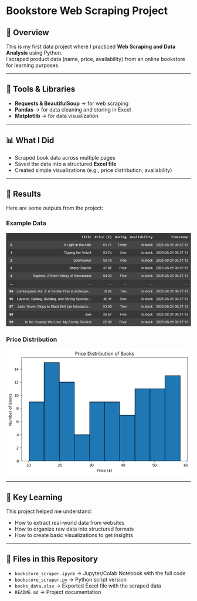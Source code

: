# Bookstore Web Scraping Project

## 📌 Overview
This is my first data project where I practiced **Web Scraping and Data Analysis** using Python.  
I scraped product data (name, price, availability) from an online bookstore for learning purposes.

---

## 🔧 Tools & Libraries
- **Requests & BeautifulSoup** → for web scraping  
- **Pandas** → for data cleaning and storing in Excel  
- **Matplotlib** → for data visualization  

---

## 📊 What I Did
- Scraped book data across multiple pages  
- Saved the data into a structured **Excel file**  
- Created simple visualizations (e.g., price distribution, availability)  

---

## 📸 Results
Here are some outputs from the project:

### Example Data
![DataFrame Screenshot](screenshot_table.png)

### Price Distribution
![Price Distribution](price_chart.png)

---

## 🚀 Key Learning
This project helped me understand:
- How to extract real-world data from websites  
- How to organize raw data into structured formats  
- How to create basic visualizations to get insights  

---

## 📂 Files in this Repository
- `bookstore_scraper.ipynb` → Jupyter/Colab Notebook with the full code  
- `bookstore_scraper.py` → Python script version  
- `books_data.xlsx` → Exported Excel file with the scraped data  
- `README.md` → Project documentation  
